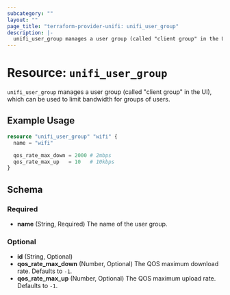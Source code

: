 ```yaml
---
subcategory: ""
layout: ""
page_title: "terraform-provider-unifi: unifi_user_group"
description: |-
  unifi_user_group manages a user group (called "client group" in the UI), which can be used to limit bandwidth for groups of users.
---
```


# Resource: `unifi_user_group`

`unifi_user_group` manages a user group (called "client group" in the UI), which can be used to limit bandwidth for groups of users.

## Example Usage

```terraform
resource "unifi_user_group" "wifi" {
  name = "wifi"

  qos_rate_max_down = 2000 # 2mbps
  qos_rate_max_up   = 10   # 10kbps
}
```

## Schema

### Required

- **name** (String, Required) The name of the user group.

### Optional

- **id** (String, Optional)
- **qos_rate_max_down** (Number, Optional) The QOS maximum download rate. Defaults to `-1`.
- **qos_rate_max_up** (Number, Optional) The QOS maximum upload rate. Defaults to `-1`.


